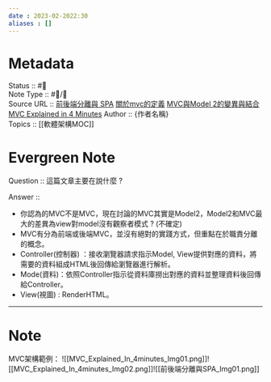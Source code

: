 ```yaml
---
date : 2023-02-2022:30
aliases : []
---
```

# Metadata
Status :: #🌱 <br>
Note Type :: #📨/📝 <br>
Source URL :: 
[前後端分離與 SPA](https://blog.techbridge.cc/2017/09/16/frontend-backend-mvc/)
[關於mvc的定義](https://blog.turn.tw/?p=1539)
[MVC與Model 2的變異與結合](https://www.ithome.com.tw/voice/77330)
[MVC Explained in 4 Minutes](https://www.youtube.com/watch?v=DUg2SWWK18I)
Author :: {作者名稱} <br>
Topics :: [[軟體架構MOC]] <br>

# Evergreen Note

Question :: 這篇文章主要在說什麼 ?

Answer :: 

- 你認為的MVC不是MVC，現在討論的MVC其實是Model2，Model2和MVC最大的差異為view對model沒有觀察者模式 ? (不確定) 
- MVC有分為前端或後端MVC，並沒有絕對的實踐方式，但重點在於職責分離的概念。
- Controller(控制器) ：接收瀏覽器請求指示Model, View提供對應的資料，將需要的資料組成HTML後回傳給瀏覽器進行解析。
- Mode(資料)：依照Controller指示從資料庫撈出對應的資料並整理資料後回傳給Controller。
- View(視圖) : RenderHTML。
---

# Note
MVC架構範例：
![[MVC_Explained_In_4minutes_Img01.png]]![[MVC_Explained_In_4minutes_Img02.png]]![[前後端分離與SPA_Img01.png]]